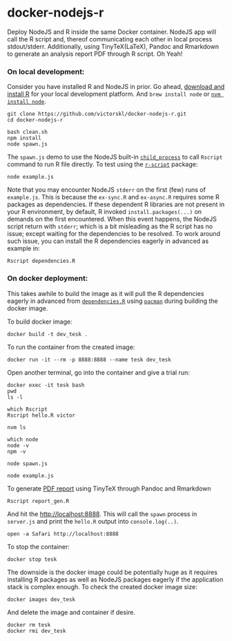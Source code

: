 # docker-nodejs-r

Deploy NodeJS and R inside the same Docker container. NodeJS app will call the R script and, thereof communicating each other in local process stdout/stderr. Additionally, using TinyTeX(LaTeX), Pandoc and Rmarkdown to generate an analysis report PDF through R script. Oh Yeah!

### On local development:

Consider you have installed R and NodeJS in prior. Go ahead, [download and install R](https://cran.ms.unimelb.edu.au) for your local development platform. And `brew install node` or [`nvm install node`](https://github.com/nvm-sh/nvm).

```
git clone https://github.com/victorskl/docker-nodejs-r.git
cd docker-nodejs-r

bash clean.sh
npm install
node spawn.js
```

The `spawn.js` demo to use the NodeJS built-in [`child_process`](https://nodejs.org/api/child_process.html) to call `Rscript` command to run R file directly. To test using the [`r-script`](https://www.npmjs.com/package/r-script) package:

```
node example.js
```

Note that you may encounter NodeJS `stderr` on the first (few) runs of `example.js`. This is because the `ex-sync.R` and `ex-async.R` requires some R packages as dependencies. If these dependent R libraries are not present in your R environment, by default, R invoked `install.packages(...)` on demands on the first encountered. When this event happens, the NodeJS script return with `stderr`; which is a bit misleading as the R script has no issue; except waiting for the dependencies to be resolved. To work around such issue, you can install the R dependencies eagerly in advanced as example in:

```
Rscript dependencies.R 
```

### On docker deployment:

This takes awhile to build the image as it will pull the R dependencies eagerly in advanced from [`dependencies.R`](dependencies.R) using [`pacman`](https://cran.r-project.org/web/packages/pacman/vignettes/Introduction_to_pacman.html) during building the docker image.

To build docker image:

```
docker build -t dev_tesk .
```

To run the container from the created image:

```
docker run -it --rm -p 8888:8888 --name tesk dev_tesk
```

Open another terminal, go into the container and give a trial run:

```
docker exec -it tesk bash
pwd
ls -l

which Rscript
Rscript hello.R victor

nvm ls

which node
node -v
npm -v

node spawn.js

node example.js
```

To generate [PDF report](report.pdf) using TinyTeX through Pandoc and Rmarkdown

```
Rscript report_gen.R
```

And hit the [http://localhost:8888](http://localhost:8888). This will call the `spawn` process in `server.js` and print the `hello.R` output into `console.log(..)`.

```
open -a Safari http://localhost:8888
```

To stop the container:

```
docker stop tesk
```

The downside is the docker image could be potentially huge as it requires installing R packages as well as NodeJS packages eagerly if the application stack is complex enough. To check the created docker image size:

```
docker images dev_tesk
```

And delete the image and container if desire.

```
docker rm tesk
docker rmi dev_tesk
```